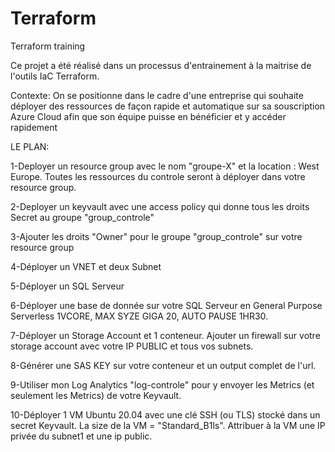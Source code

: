 # Terraform
Terraform training

Ce projet a été réalisé dans un processus d'entrainement à la maitrise de l'outils IaC Terraform.

Contexte: On se positionne dans le cadre d'une entreprise qui souhaite déployer des ressources de façon rapide et automatique sur sa souscription Azure Cloud afin que
son équipe puisse en bénéficier et y accéder rapidement



LE PLAN:

1-Deployer un resource group avec le nom "groupe-X" et la location : West Europe. Toutes les ressources du controle seront à déployer dans votre resource group.
 
2-Deployer un keyvault avec une access policy qui donne tous les droits Secret au groupe "group_controle" 

3-Ajouter les droits "Owner" pour le groupe "group_controle" sur votre resource group

4-Déployer un VNET et deux Subnet

5-Déployer un SQL Serveur 

6-Déployer une base de donnée sur votre SQL Serveur en General Purpose Serverless 1VCORE, MAX SYZE GIGA 20, AUTO PAUSE 1HR30. 

7-Déployer un Storage Account et 1 conteneur. Ajouter un firewall sur votre storage account avec votre IP PUBLIC et tous vos subnets. 

8-Générer une SAS KEY sur votre conteneur et un output complet de l'url.

9-Utiliser mon Log Analytics "log-controle" pour y envoyer les Metrics (et seulement les Metrics) de votre Keyvault.

10-Déployer 1 VM Ubuntu 20.04 avec une clé SSH (ou TLS) stocké dans un secret Keyvault. La size de la VM = "Standard_B1ls". Attribuer à la VM une IP privée du subnet1 et une ip public.
